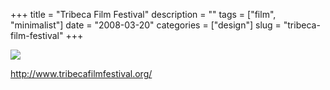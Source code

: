 +++
title = "Tribeca Film Festival"
description = ""
tags = ["film", "minimalist"]
date = "2008-03-20"
categories = ["design"]
slug = "tribeca-film-festival"
+++


 

  <div id="screens-thumbs" class="clearfix">
    <div class="txt-center" id="design-submission"><a href="http://www.tribecafilmfestival.org/"><img id='bluga-thumbnail-802' class='bluga-thumbnail large' src='//konigi.com/media/bluga/
wt47f277912c9c7_0.jpg'/></a></div>  
  </div>   
<p><a href="http://www.tribecafilmfestival.org/">http://www.tribecafilmfestival.org/</a></p>




